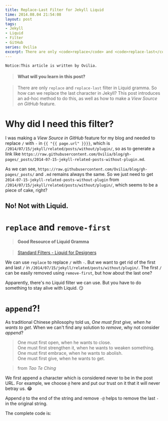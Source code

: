 ```yaml
---
title: Replace-Last Filter for Jekyll Liquid
time: 2014.08.04 21:54:08
layout: post
tags:
- Jekyll
- Liquid
- Filter
- GitHub
series: Ovilia
excerpt: There are only <code>replace</code> and <code>replace-last</code> filter in Liquid gramma. So how can we replace the last character in Jekyll? This post introduces an ad-hoc method to do this, as well as how to make a <em>View Source on GitHub</em> feature.
---
```


<code>Notice:This article is written by Ovilia.</code>

> #### What will you learn in this post?

> There are only <code>replace</code> and <code>replace-last</code> filter in Liquid gramma. So how can we replace the last character in Jekyll? This post introduces an ad-hoc method to do this, as well as how to make a <em>View Source on GitHub</em> feature.

# Why did I need this filter?

I was making a *View Source in GitHub* feature for my blog and needed to replace `/` with `-` in `{{ "{{ page.url" }}}}`, which is `/2014/07/15/jekyll/related/posts/without/plugin/`, so as to generate a link like `https://raw.githubusercontent.com/Ovilia/blog/gh-pages/_posts/2014-07-15-jekyll-related-posts-without-plugin.md`.

As we can see, `https://raw.githubusercontent.com/Ovilia/blog/gh-pages/_posts/` and `.md` remains always the same. So we just need to get `2014-07-15-jekyll-related-posts-without-plugin` from `/2014/07/15/jekyll/related/posts/without/plugin/`, which seems to be a piece of cake, right?

## No! Not with Liquid.

# `replace` and `remove-first`

> #### Good Resource of Liquid Gramma

> <a href="https://github.com/Shopify/liquid/wiki/Liquid-for-Designers#standard-filters" target="_blank">Standard Filters - Liquid for Designers</a>

We can use `replace` to replace `/` with `-`. But we want to get rid of the first and last `/` in `/2014/07/15/jekyll/related/posts/without/plugin/`. The first `/` can be easily removed using `remove-first`, but how about the last one?

Apparently, there's no Liquid filter we can use. But you have to do something to stay alive with Liquid. :smirk:

# `append`?!

As traditional Chinese philosophy told us, *One must first give, when he wants to get*. When we can't find any solution to *remove*, why not consider *append*?

> One must first open, when he wants to close.  
> One must first strengthen it, when he wants to weaken something.  
> One must first embrace, when he wants to abolish.  
> One must first give, when he wants to get.  

> from *Tao Te Ching*

We first append a character which is considered never to be in the post URL. For example, we choose `@` here and put our trust on it that it will never betray us. :joy:

Append `@` to the end of the string and remove `-@` helps to remove the last `-` in the original string.

The complete code is:

<script src="https://gist.github.com/Ovilia/1f319438fc4174a1202a.js"></script>
